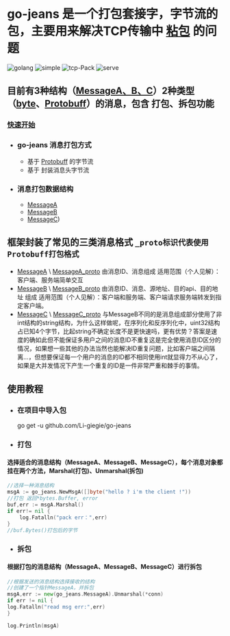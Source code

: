 # go-jeans 是一个打包套接字，字节流的包，主要用来解决TCP传输中 [粘包](https://blog.csdn.net/weixin_41047704/article/details/85340311) 的问题

![golang](https://img.shields.io/badge/golang-v1.19-blue)
![simple](https://img.shields.io/badge/simple-extend-green)
![tcp-Pack](https://img.shields.io/badge/tcp-pack-yellowgreen)
![serve](https://img.shields.io/badge/network_transmission-pack-red)

## 目前有3种结构（[MessageA、B、C](本框架封装了常见的三类消息格式)）2种类型（[byte](#封装消息头字节流)、[Protobuff](#消息打包方式)）的消息，包含 打包、拆包功能

### [快速开始](#使用教程)
* ### go-jeans 消息打包方式
  * 基于 [Protobuff](https://zhuanlan.zhihu.com/p/401958878) 的字节流
  * 基于 封装消息头字节流
* ### 消息打包数据结构 
  * [MessageA](#消息结构)
  * [MessageB](#消息结构)
  * [MessageC](#消息结构))

## 框架封装了常见的三类消息格式 `_proto标识代表使用Protobuff打包格式`
* [MessageA](#消息结构) \ [MessageA_proto](#消息结构) 由消息ID、消息组成 适用范围（个人见解）：客户端、服务端简单交互
* [MessageB](#消息结构) \ [MessageB_proto](#消息结构) 由消息ID、消息、源地址、目的api、目的地址 组成 适用范围（个人见解）：客户端和服务端、客户端请求服务端转发到指定客户端。
* [MessageC](#消息结构) \ [MessageC_proto](#消息结构) 与MessageB不同的是消息组成部分使用了非int结构的string结构，为什么这样做呢，在序列化和反序列化中，uint32结构占已知4个字节，比起string不确定长度不是更快速吗，更有优势？答案是速度的确如此但不能保证多用户之间的消息ID不重复这是完全使用消息ID区分的情况，如果想一些其他的办法当然也能解决ID重复问题，比如客户端之间隔离...，但想要保证每一个用户的消息的ID都不相同使用int就显得力不从心了，如果是大并发情况下产生一个重复的ID是一件非常严重和棘手的事情。

## 使用教程

* ### 在项目中导入包
  go get -u github.com/Li-giegie/go-jeans

* ### 打包
#### 选择适合的消息结构（MessageA、MessageB、MessageC），每个消息对象都挂在两个方法，Marshal(打包)、Unmarshal(拆包)
```go
//选择一种消息结构
msgA := go_jeans.NewMsgA([]byte("hello ? i'm the client !"))
//打包 返回*bytes.Buffer, error
buf,err := msgA.Marshal()
if err!= nil {
    log.Fatalln("pack err：",err)
}
//buf.Bytes()打包后的字节
```

* ### 拆包
#### 根据打包的消息结构（MessageA、MessageB、MessageC）进行拆包 

```go
//根据发送的消息结构选择接收的结构
//创建了一个指针MessageA，并拆包
msgA,err := new(go_jeans.MessageA).Unmarshal(*conn)
if err != nil {
log.Fatalln("read msg err:",err)
}

log.Println(msgA)
```
